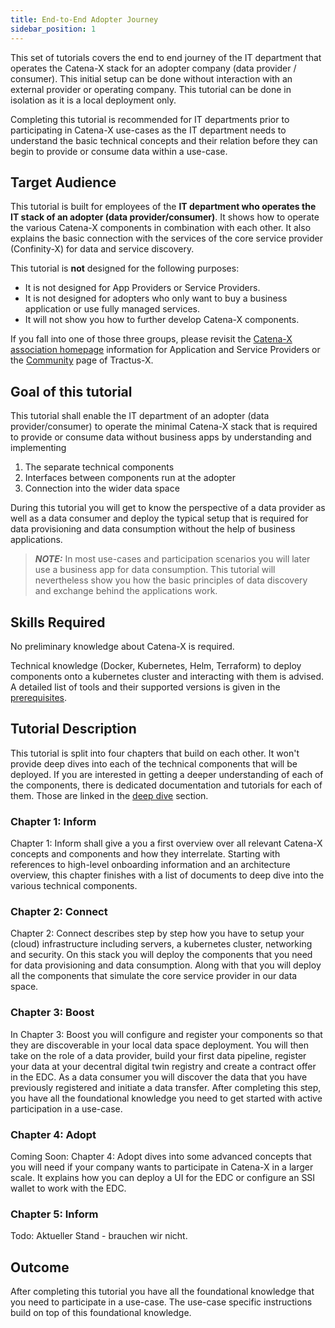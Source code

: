 ```yaml
---
title: End-to-End Adopter Journey
sidebar_position: 1
---
```


This set of tutorials covers the end to end journey of the IT department that operates the Catena-X stack for an adopter company (data provider / consumer).
This initial setup can be done without interaction with an external provider or operating company. This tutorial can be done in isolation as it is a local deployment only.

Completing this tutorial is recommended for IT departments prior to participating in Catena-X use-cases as the IT department needs to understand the basic technical concepts and their relation before they can begin to provide or consume data within a use-case.

## Target Audience

This tutorial is built for employees of the **IT department who operates the IT stack of an adopter (data provider/consumer)**. It shows how to operate the various Catena-X components in combination with each other. It also explains the basic connection with the services of the core service provider (Confinity-X) for data and service discovery.

This tutorial is **not** designed for the following purposes:

- It is not designed for App Providers or Service Providers.
- It is not designed for adopters who only want to buy a business application or use fully managed services.
- It will not show you how to further develop Catena-X components.

If you fall into one of those three groups, please revisit the [Catena-X association homepage](<https://www.catena-x.net>) information for Application and Service Providers or the [Community](<https://eclipse-tractusx.github.io/community>) page of Tractus-X.

## Goal of this tutorial

This tutorial shall enable the IT department of an adopter (data provider/consumer) to operate the minimal Catena-X stack that is required to provide or consume data without business apps by understanding and implementing

1. The separate technical components
2. Interfaces between components run at the adopter
3. Connection into the wider data space

During this tutorial you will get to know the perspective of a data provider as well as a data consumer and deploy the typical setup that is required for data provisioning and data consumption without the help of business applications.

> **_NOTE:_** In most use-cases and participation scenarios you will later use a business app for data consumption. This tutorial will nevertheless show you how the basic principles of data discovery and exchange behind the applications work.

## Skills Required

No preliminary knowledge about Catena-X is required.

Technical knowledge (Docker, Kubernetes, Helm, Terraform) to deploy components onto a kubernetes cluster and interacting with them is advised. A detailed list of tools and their supported versions is given in the [prerequisites](./e2e/prerequisites/prerequisites.md).

## Tutorial Description

This tutorial is split into four chapters that build on each other. It won't provide deep dives into each of the technical components that will be deployed. If you are interested in getting a deeper understanding of each of the components, there is dedicated documentation and tutorials for each of them. Those are linked in the [deep dive](./e2e/inform/deepDives.md) section.

### Chapter 1: Inform

Chapter 1: Inform shall give a you a first overview over all relevant Catena-X concepts and components and how they interrelate. Starting with references to high-level onboarding information and an architecture overview, this chapter finishes with a list of documents to deep dive into the various technical components.

### Chapter 2: Connect

Chapter 2: Connect describes step by step how you have to setup your (cloud) infrastructure including servers, a kubernetes cluster, networking and security. On this stack you will
deploy the components that you need for data provisioning and data consumption. Along with that you will deploy all the components that simulate the core service provider in our data space.

### Chapter 3: Boost

In Chapter 3: Boost you will configure and register your components so that they are discoverable in your local data space deployment. You will then take on the role of a data provider, build your first data pipeline, register your data at your decentral digital twin registry and create a contract offer in the EDC. As a data consumer you will discover the data that you have previously registered and initiate a data transfer. After completing this step, you have all the foundational knowledge you need to get started with active participation in a use-case.

### Chapter 4: Adopt

Coming Soon: Chapter 4: Adopt dives into some advanced concepts that you will need if your company wants to participate in Catena-X in a larger scale. It explains how you can deploy a UI for the EDC or configure an SSI wallet to work with the EDC.

### Chapter 5: Inform

Todo: Aktueller Stand - brauchen wir nicht.

## Outcome

After completing this tutorial you have all the foundational knowledge that you need to participate in a use-case. The use-case specific instructions build on top of this foundational knowledge.
